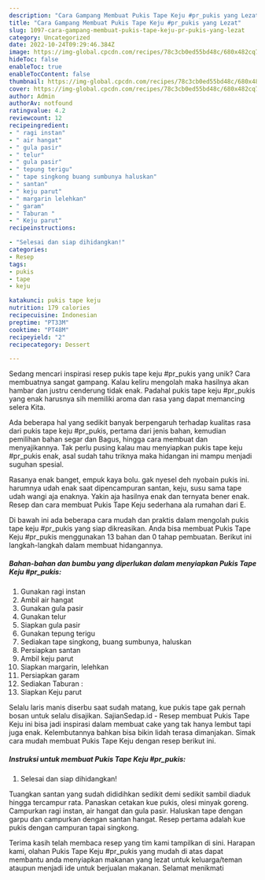 ```yaml
---
description: "Cara Gampang Membuat Pukis Tape Keju #pr_pukis yang Lezat"
title: "Cara Gampang Membuat Pukis Tape Keju #pr_pukis yang Lezat"
slug: 1097-cara-gampang-membuat-pukis-tape-keju-pr-pukis-yang-lezat
category: Uncategorized
date: 2022-10-24T09:29:46.384Z
image: https://img-global.cpcdn.com/recipes/78c3cb0ed55bd48c/680x482cq70/pukis-tape-keju-pr_pukis-foto-resep-utama.jpg
hideToc: false
enableToc: true
enableTocContent: false
thumbnail: https://img-global.cpcdn.com/recipes/78c3cb0ed55bd48c/680x482cq70/pukis-tape-keju-pr_pukis-foto-resep-utama.jpg
cover: https://img-global.cpcdn.com/recipes/78c3cb0ed55bd48c/680x482cq70/pukis-tape-keju-pr_pukis-foto-resep-utama.jpg
author: Admin
authorAv: notfound
ratingvalue: 4.2
reviewcount: 12
recipeingredient:
- " ragi instan"
- " air hangat"
- " gula pasir"
- " telur"
- " gula pasir"
- " tepung terigu"
- " tape singkong buang sumbunya haluskan"
- " santan"
- " keju parut"
- " margarin lelehkan"
- " garam"
- " Taburan "
- " Keju parut"
recipeinstructions:

- "Selesai dan siap dihidangkan!"
categories:
- Resep
tags:
- pukis
- tape
- keju

katakunci: pukis tape keju 
nutrition: 179 calories
recipecuisine: Indonesian
preptime: "PT33M"
cooktime: "PT48M"
recipeyield: "2"
recipecategory: Dessert

---
```





Sedang mencari inspirasi resep pukis tape keju #pr_pukis yang unik? Cara membuatnya sangat gampang. Kalau keliru mengolah maka hasilnya akan hambar dan justru cenderung tidak enak. Padahal pukis tape keju #pr_pukis yang enak harusnya sih memiliki aroma dan rasa yang dapat memancing selera Kita.





Ada beberapa hal yang sedikit banyak berpengaruh terhadap kualitas rasa dari pukis tape keju #pr_pukis, pertama dari jenis bahan, kemudian pemilihan bahan segar dan Bagus, hingga cara membuat dan menyajikannya. Tak perlu pusing kalau mau menyiapkan pukis tape keju #pr_pukis enak,      asal sudah tahu triknya maka hidangan ini mampu menjadi suguhan spesial.














Rasanya enak banget, empuk kaya bolu. gak nyesel deh nyobain pukis ini. harumnya udah enak saat dipencampuran santan, keju, susu sama tape udah wangi aja enaknya. Yakin aja hasilnya enak dan ternyata bener enak. Resep dan cara membuat Pukis Tape Keju sederhana ala rumahan dari E.






Di bawah ini ada beberapa cara mudah dan praktis dalam mengolah pukis tape keju #pr_pukis yang siap dikreasikan. Anda bisa membuat Pukis Tape Keju #pr_pukis menggunakan 13 bahan dan 0 tahap pembuatan. Berikut ini langkah-langkah dalam membuat hidangannya.

<!--inarticleads1-->

##### Bahan-bahan dan bumbu yang diperlukan dalam menyiapkan Pukis Tape Keju #pr_pukis:

1. Gunakan  ragi instan
1. Ambil  air hangat
1. Gunakan  gula pasir
1. Gunakan  telur
1. Siapkan  gula pasir
1. Gunakan  tepung terigu
1. Sediakan  tape singkong, buang sumbunya, haluskan
1. Persiapkan  santan
1. Ambil  keju parut
1. Siapkan  margarin, lelehkan
1. Persiapkan  garam
1. Sediakan  Taburan :
1. Siapkan  Keju parut


Selalu laris manis diserbu saat sudah matang, kue pukis tape gak pernah bosan untuk selalu disajikan. SajianSedap.id - Resep membuat Pukis Tape Keju ini bisa jadi inspirasi dalam membuat cake yang tak hanya lembut tapi juga enak. Kelembutannya bahkan bisa bikin lidah terasa dimanjakan. Simak cara mudah membuat Pukis Tape Keju dengan resep berikut ini. 

<!--inarticleads2-->

##### Instruksi untuk membuat Pukis Tape Keju #pr_pukis:


1. Selesai dan siap dihidangkan!

Tuangkan santan yang sudah dididihkan sedikit demi sedikit sambil diaduk hingga tercampur rata. Panaskan cetakan kue pukis, olesi minyak goreng. Campurkan ragi instan, air hangat dan gula pasir. Haluskan tape dengan garpu dan campurkan dengan santan hangat. Resep pertama adalah kue pukis dengan campuran tapai singkong. 

Terima kasih telah membaca resep yang tim kami tampilkan di sini. Harapan kami, olahan Pukis Tape Keju #pr_pukis yang mudah di atas dapat membantu anda menyiapkan makanan yang lezat untuk keluarga/teman ataupun menjadi ide untuk berjualan makanan. Selamat menikmati
